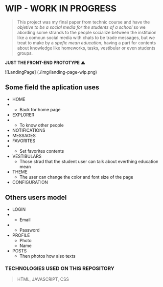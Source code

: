 # WIP - WORK IN PROGRESS

> This project was my final paper from technic course and have the _objetive to be a social media for the students of a school_ so 
we abording some strands to the people socialize between the instituion like a comoun social media with 
chats to be trade messages, but we treat to make by a *spefic mean education*, having a part for contents about knowledge like homeworks, tasks, vestibular or even students groups. 

**JUST THE FRONT-END PROTOTYPE** ⚠️

![LandingPage] (./img/landing-page-wip.png)

## Some field the aplication uses 

+  HOME
+   - Back for home page
+  EXPLORER
+    - To know other people
+  NOTIFICATIONS
+  MESSAGES
+  FAVORITES
+    - Set favorites contents
+  VESTIBULARS
    - Those strad that the student user can talk about everthing education mean
+  THEME 
    - The user can change the color and font size of the page 
+  CONFIGURATION 

## Others users model 

+  LOGIN
+   - Email
+   - Password
+  PROFILE
    - Photo
    - Name
+  POSTS
    - Then photos how also texts

### TECHNOLOGIES USED ON THIS REPOSITORY 

> HTML, 
> JAVASCRIPT,
> CSS
